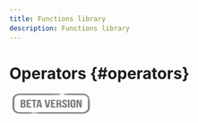```yaml
---
title: Functions library
description: Functions library
---
```

# Operators {#operators}

![](../../assets/do-not-localize/badge.png)

